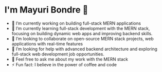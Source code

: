 # I'm Mayuri Bondre 👋



- 🔭 I’m currently working on building full-stack MERN applications
- 🌱 I’m currently learning full-stack development with the MERN stack, focusing on building dynamic web apps and improving backend skills.
- 👯 I’m looking to collaborate on  open-source MERN stack projects, web applications with real-time features
- 🤔 I’m looking for help with advanced backend architecture and exploring full-stack web development job opportunities.
- 💬 Feel free to ask me about my work with the MERN stack
- ⚡ Fun fact: I believe in the power of coffee and code

